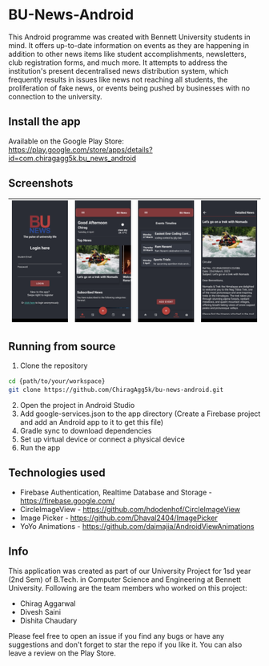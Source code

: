 # BU-News-Android 

This Android programme was created with Bennett University students in mind. It offers up-to-date information on events as they are happening in addition to other news items like student accomplishments, newsletters, club registration forms, and much more. It attempts to address the institution's present decentralised news distribution system, which frequently results in issues like news not reaching all students, the proliferation of fake news, or events being pushed by businesses with no connection to the university.

## Install the app

Available on the Google Play Store:
https://play.google.com/store/apps/details?id=com.chiragagg5k.bu_news_android

## Screenshots


| ![](screenshots/screenshot_1.png) | ![](screenshots/screenshot_2.png) | ![](screenshots/screenshot_3.png) | ![](screenshots/screenshot_4.png) |
| :---: | :---: | :---: | :---: |

## Running from source

1. Clone the repository

```bash
cd {path/to/your/workspace}
git clone https://github.com/ChiragAgg5k/bu-news-android.git
```

2. Open the project in Android Studio
3. Add google-services.json to the app directory (Create a Firebase project and add an Android app to it to get this file)
4. Gradle sync to download dependencies
5. Set up virtual device or connect a physical device
6. Run the app

## Technologies used

- Firebase Authentication, Realtime Database and Storage - https://firebase.google.com/
- CircleImageView - https://github.com/hdodenhof/CircleImageView
- Image Picker - https://github.com/Dhaval2404/ImagePicker
- YoYo Animations - https://github.com/daimajia/AndroidViewAnimations

## Info

This application was created as part of our University Project for 1sd year (2nd Sem) of B.Tech. in Computer Science and Engineering at Bennett University. Following are the team members who worked on this project:

- Chirag Aggarwal 
- Divesh Saini
- Dishita Chaudary

Please feel free to open an issue if you find any bugs or have any suggestions and don't forget to star the repo if you like it. You can also leave a review on the Play Store.
